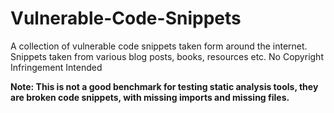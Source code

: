 # Vulnerable-Code-Snippets

A collection of vulnerable code snippets taken form around the internet. Snippets taken from various blog posts, books, resources etc. No Copyright Infringement Intended


**Note: This is not a good benchmark for testing static analysis tools, they are broken code snippets, with missing imports and missing files.** 
